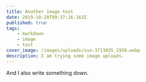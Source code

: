 ```yaml
---
title: Another image test
date: 2019-10-20T09:37:26.163Z
published: true
tags:
    - markdown
    - image
    - test
cover_image: /images/uploads/sun-3713835_1920.webp
description: I am trying some image uploads.
---
```


And I also write something down.
